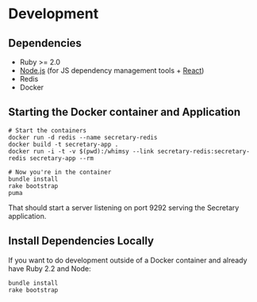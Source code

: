 # Development

## Dependencies
* Ruby >= 2.0 
* [Node.js](https://nodejs.org/) (for JS dependency management tools + [React](http://facebook.github.io/react/))
* Redis
* Docker

## Starting the Docker container and Application

    # Start the containers
    docker run -d redis --name secretary-redis
    docker build -t secretary-app .
    docker run -i -t -v $(pwd):/whimsy --link secretary-redis:secretary-redis secretary-app --rm

    # Now you're in the container
    bundle install
    rake bootstrap
    puma

That should start a server listening on port 9292 serving the Secretary application.

## Install Dependencies Locally
If you want to do development outside of a Docker container and already have Ruby 2.2 and Node:

    bundle install
    rake bootstrap

